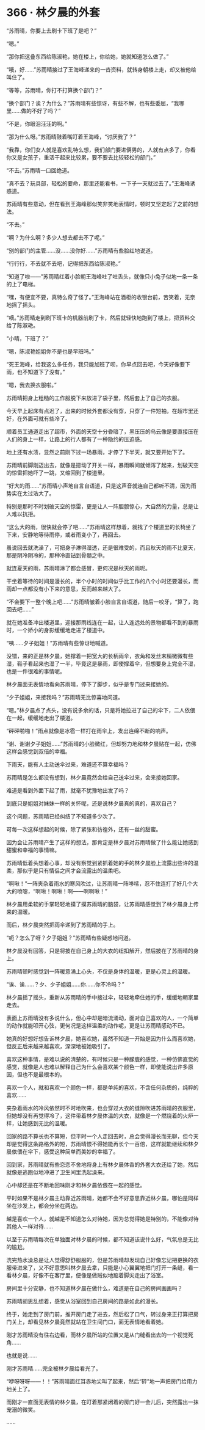 # 366 · 林夕晨的外套

“苏雨晴，你要上去刷卡下班了是吧？”

“嗯。”

“那你把这叠东西给陈淑艳，她在楼上，你给她，她就知道怎么做了。”

“哦，好……”苏雨晴接过了王海峰递来的一沓资料，就转身朝楼上走，却又被他给叫住了。

“等等，苏雨晴，你打不打算换个部门？”

“换个部门？诶？为什么？”苏雨晴有些惊讶，有些不解，也有些委屈，“我哪里……做的不好了吗？”

“不是，你眼泪汪汪的啊。”

“那为什么呀。”苏雨晴鼓着嘴盯着王海峰，“讨厌我了？”

“我靠，你们女人就是喜欢乱特么想，我们部门要进俩男的，人就有点多了，你看你又是女孩子，重活干起来比较累，要不要去比较轻松的部门。”

“不去。”苏雨晴一口回绝道。

“真不去？玩具部，轻松的要命，那里还能看书，一下子一天就过去了。”王海峰诱惑道。

苏雨晴有些意动，但在看到王海峰那似笑非笑地表情时，顿时又坚定起了之前的想法。

“不去。”

“啊？为什么啊？多少人想去都去不了呢。”

“别的部门的主管……没……没你好……”苏雨晴有些脸红地说道。

“行行行，不去就不去吧，记得把东西给陈淑艳。”

“知道了啦——”苏雨晴红着小脸朝王海峰吐了吐舌头，就像只小兔子似地一条一条的上了电梯。

“嘿，有便宜不要，真特么奇了怪了。”王海峰站在酒柜的收银台前，苦笑着，无奈地摇了摇头。

“嘀。”苏雨晴走到刷下班卡的机器前刷了卡，然后就轻快地跑到了楼上，把资料交给了陈淑艳。

“小晴，下班了？”

“嗯，陈淑艳姐姐你不是也是早班吗。”

“死王海峰，给我这么多任务，我只能加班了呗，你早点回去吧，今天好像要下雨，也不知道下了没有。”

“嗯，我去换衣服啦。”

苏雨晴把身上粗糙的工作服脱下来放进了袋子里，然后套上了自己的衣服。

今天早上起床有点迟了，出来的时候外套都没有穿，只穿了一件短袖，在超市里还好，在外面可就有些冷了。

顺着员工通道走出了超市，外面的天空十分昏暗了，黑压压的乌云像是要直接压在人们的身上一样，让路上的行人都有了一种隐约的压迫感。

地上还有水渍，显然之前刚下过一场暴雨，才停了下半天，就又要开始下了。

苏雨晴前脚刚迈出去，就像是摁动了开关一样，暴雨瞬间就倾泻了起来，划破天空的惊雷把她吓了一跳，又缩回到了楼道里。

“好大的雨……”苏雨晴小声地自言自语道，只是这声音就连自己都听不清，因为雨势实在太过浩大了。

特别是那时不时划破天空的惊雷，更是让人一阵胆颤惊心，大自然的力量，总是让人难以抗拒。

“这么大的雨，很快就会停了吧……”苏雨晴这样想着，就找了个楼道里的长椅坐了下来，安静地等待雨停，或者雨变小了，再回去。

虽说回去就洗澡了，可把身子淋得湿透，还是很难受的，而且秋天的雨不比夏天，那是阴冷阴冷的，那种冷直钻到骨髓之中。

就连夏天的雨，苏雨晴淋了都会感冒，更何况是秋天的雨呢。

干坐着等待的时间是漫长的，半个小时的时间似乎比工作的八个小时还要漫长，而雨却一点都没有小下来的意思，反而越来越大了。

“不会要下一整个晚上吧……”苏雨晴皱着小脸自言自语道，随后一咬牙，“算了，跑回去吧……”

就在她准备冲出楼道里，迎接那雨线连在一起，让人连远处的景物都看不到的暴雨时，一个娇小的身影缓缓地走进了楼道中。

“咦……夕子姐姐！”苏雨晴有些惊讶地喊道。

没错，来的正是林夕晨，她撑着一把宽大的长柄雨伞，衣角和发丝末梢微微有些湿，鞋子看起来也湿了一半，毕竟这是暴雨，即使撑着伞，但想要身上完全不湿，也是一件很难的事情呢。

林夕晨面无表情地看向苏雨晴，停下了脚步，似乎是专门过来接她的。

“夕子姐姐，来接我吗？”苏雨晴无比惊喜地问道。

“嗯。”林夕晨点了点头，没有说多余的话，只是将她拉进了自己的伞下，二人依偎在一起，缓缓地走出了楼道。

“砰砰啪啪！”雨点就像是冰雹一样打在雨伞上，发出连绵不断的响声。

“谢、谢谢夕子姐姐……”苏雨晴的小脸微红，但却努力地和林夕晨贴在一起，仿佛这样会感觉到双倍的幸福。

下雨天，能有人主动送伞过来，难道还不算幸福吗？

苏雨晴是怎么都没有想到，林夕晨竟然会给自己送伞过来，会来接她回家。

难道是看到外面下起了雨，就毫不犹豫地出发了吗？

到底只是姐姐对妹妹一样的关怀呢，还是说林夕晨真的真的，喜欢自己？

这个问题，苏雨晴已经纠结了不知道多少次了。

可每一次这样想起的时候，除了紧张和彷徨外，还有一丝的甜蜜。

因为会让苏雨晴产生了这样的想法，那肯定是林夕晨对苏雨晴做了什么能让她感到甜蜜和幸福的事情嘛。

苏雨晴低着头想着心事，却没有察觉到紧抓着她的手的林夕晨脸上流露出些许的温柔，那似乎是只有情侣之间才会流露出的温柔吧。

“啊啾！”一阵夹杂着雨水的寒风吹过，让苏雨晴一阵哆嗦，忍不住连打了好几个大大的喷嚏，“啊啾！啊啾！啊——啊啊啾！”

林夕晨用柔软的手掌轻轻地摸了摸苏雨晴的脑袋，让苏雨晴感觉到了林夕晨身上传来的温暖。

而后，林夕晨突然把雨伞递到了苏雨晴的手上。

“呃？怎么了呀？夕子姐姐？”苏雨晴有些疑惑地问道。

林夕晨没有回答，只是将披在自己身上的大衣的纽扣解开，然后披在了苏雨晴的身上。

苏雨晴顿时感觉到一阵暖意涌上心头，不仅是身体的温暖，更是心灵上的温暖。

“诶、诶……？夕、夕子姐姐……你……你不冷吗？”

林夕晨摇了摇头，重新从苏雨晴的手中接过伞，轻轻地牵住她的手，缓缓地朝家里走去。

表面上苏雨晴没有多说什么，但心中却是暗流涌动，面对自己喜欢的人，一个简单的动作就能叩开心弦，更何况是这样温柔的动作呢，更是让苏雨晴感动不已。

她真的好想好想告诉林夕晨，她喜欢她，虽然不知道一开始是因为什么而喜欢她，但反正后来越来越喜欢，深深地被她吸引了。

喜欢这种事情，是难以说的清楚的，有时候只是一种朦胧的感觉，一种仿佛直觉的感觉，就像是人也难以解释自己为什么会喜欢某个颜色一样，即使能说出许多原因，但也不是最根本的。

喜欢一个人，就和喜欢一个颜色一样，都是单纯的喜欢，不含任何杂质的，纯粹的喜欢……

夹杂着雨水的冷风依然时不时地吹来，也会穿过大衣的缝隙吹进苏雨晴的衣服里，但她却没有再觉得冷了，这件带着林夕晨体温的大衣，就像是一个燃烧着的火炉一样，让她感到无比的温暖。

回家的路不算长也不算短，但平时一个人走回去时，总会觉得漫长而无聊，但今天却是觉得这条路格外的短，苏雨晴恨不得她能再长个一百倍，这样就能继续和林夕晨依偎在伞下，感受这种简单而美妙的幸福了。

回到家，苏雨晴就有些恋恋不舍地将身上有林夕晨体香的外套大衣还给了她，然后就像是逃跑似地冲进了卫生间里洗起澡来。

心中却还是在不断地回味刚才和林夕晨依偎在一起的感觉。

平时如果不是林夕晨主动靠近苏雨晴，她都不会不好意思靠近林夕晨，哪怕是同样坐在沙发上，都会分坐在两边。

越是喜欢一个人，就越是不知道怎么对待她，因为总觉得她是特别的，不能像对待其他人一样对待……

以至于苏雨晴每次在单独面对林夕晨的时候，都不知道该说什么好，气氛总是无比的尴尬。

洗完热水澡总是让人觉得舒舒服服的，但是苏雨晴却发现自己好像忘记把更换的衣服带进来了，又不好意思叫林夕晨去拿，只能是小心翼翼地把门打开一条缝，看一看林夕晨，好像不在客厅里，便像是做贼似地踮着脚尖走出了浴室。

房间里十分安静，也不知道林夕晨在做什么，难道是在自己的房间画画吗？

苏雨晴胡思乱想着，感觉从浴室回到自己房间的路是如此的漫长。

终于，她走到了房门前，推开房门走了进去，然后松了口气，转过身来正打算把房门关上，却看见林夕晨竟然就站在卫生间门口，面无表情地看着她。

刚才苏雨晴没有往右边看，而林夕晨所站的位置又是从门缝看出去的一个视觉死角……

也就是说……

刚才苏雨晴……完全被林夕晨给看光了。

“咿呀呀呀——！！”苏雨晴面红耳赤地尖叫了起来，然后“砰”地一声把房门给用力地关上了。

而刚才一直面无表情的林夕晨，在盯着那紧闭着的房门好一会儿后，突然露出一抹宠溺的微笑。

……
